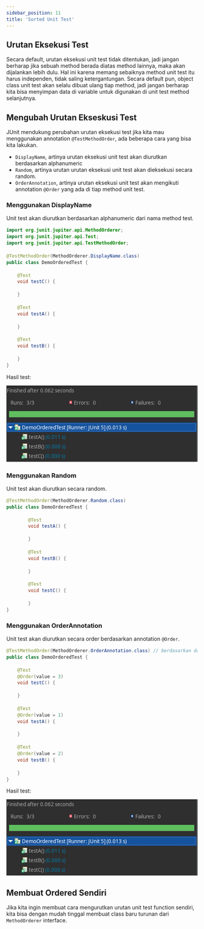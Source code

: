 ```yaml
---
sidebar_position: 11
title: 'Sorted Unit Test'
---
```


## Urutan Eksekusi Test

Secara default, urutan eksekusi unit test tidak ditentukan, jadi jangan berharap  jika sebuah method berada diatas method lainnya, maka akan dijalankan lebih dulu. Hal ini karena memang sebaiknya method unit test itu harus independen, tidak saling ketergantungan. Secara default pun, object class unit test akan selalu dibuat ulang tiap method, jadi jangan berharap kita bisa menyimpan data di variable untuk digunakan di unit test method selanjutnya.

## Mengubah Urutan Ekseskusi Test

JUnit mendukung perubahan urutan eksekusi test jika kita mau menggunakan annotation `@TestMethodOrder`, ada beberapa cara yang bisa kita lakukan. 

* `DisplayName`, artinya urutan eksekusi unit test akan diurutkan berdasarkan alphanumeric
* `Random`, artinya urutan urutan eksekusi unit test akan dieksekusi secara random.
* `OrderAnnotation`, artinya urutan eksekusi  unit  test akan mengikuti annotation `@Order` yang ada di tiap method unit test.

### Menggunakan DisplayName

Unit test akan diurutkan berdasarkan alphanumeric dari nama method test.

```java
import org.junit.jupiter.api.MethodOrderer;
import org.junit.jupiter.api.Test;
import org.junit.jupiter.api.TestMethodOrder;

@TestMethodOrder(MethodOrderer.DisplayName.class)
public class DemoOrderedTest {

	@Test
	void testC() {
		
	}
	
	@Test
	void testA() {
	
	}
	
	@Test
	void testB() {
	
	}
}
```

Hasil test:

![Display Name](/img/java/junit-order1.png)

### Menggunakan Random

Unit test akan diurutkan secara random.

```java
@TestMethodOrder(MethodOrderer.Random.class)
public class DemoOrderedTest {

        @Test
        void testA() {

        }

        @Test
        void testB() {

        }

        @Test
        void testC() {
            
        }
}
```

### Menggunakan OrderAnnotation

Unit test akan diurutkan secara order berdasarkan annotation `@Order`.

```java
@TestMethodOrder(MethodOrderer.OrderAnnotation.class) // berdasarkan dari annotation @Order
public class DemoOrderedTest {

	@Test
	@Order(value = 3)
	void testC() {
		
	}
	
	@Test
	@Order(value = 1)
	void testA() {
	
	}
	
	@Test
	@Order(value = 2)
	void testB() {
	
	}	
}
```

Hasil test:

![Display Name](/img/java/junit-order1.png)

## Membuat Ordered Sendiri

Jika kita ingin membuat cara mengurutkan urutan unit test function sendiri, kita bisa dengan mudah tinggal membuat class baru turunan dari `MethodOrderer` interface.